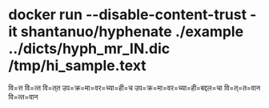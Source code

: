 # docker run --disable-content-trust -it shantanuo/hyphenate ./example ../dicts/hyph_mr_IN.dic /tmp/hi_sample.text
वि=त्त
वि=त्‍त
वि=त्‌त
उप=क्र=मा=वर=च्या=ही=च
उप=क्र=मा=वर=च्या=ही=बद्दल=चा
वि=त्‌=त=वान
वि=त्‍त=वान

